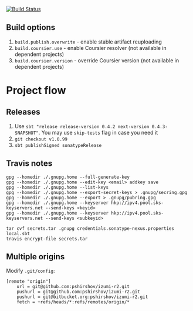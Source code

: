 [![Build Status](https://travis-ci.org/pshirshov/izumi-r2.svg?branch=develop)](https://travis-ci.org/pshirshov/izumi-r2)

Build options
-------------

1. `build.publish.overwrite` - enable stable artifact reuploading
2. `build.coursier.use` - enable Coursier resolver (not available in dependent projects)
3. `build.coursier.version` - override Coursier version (not available in dependent projects)

Project flow
============

Releases
--------

1. Use `sbt "release release-version 0.4.2 next-version 0.4.3-SNAPSHOT"`. You may use `skip-tests` flag in case you need it
2. `git checkout v1.0.99`
3. `sbt publishSigned sonatypeRelease` 


Travis notes
------------

    gpg --homedir ./.gnupg.home --full-generate-key
    gpg --homedir ./.gnupg.home --edit-key <email> addkey save
    gpg --homedir ./.gnupg.home --list-keys
    gpg --homedir ./.gnupg.home --export-secret-keys > .gnupg/secring.gpg
    gpg --homedir ./.gnupg.home --export > .gnupg/pubring.gpg
    gpg --homedir ./.gnupg.home --keyserver hkp://ipv4.pool.sks-keyservers.net --send-keys <keyid>
    gpg --homedir ./.gnupg.home --keyserver hkp://ipv4.pool.sks-keyservers.net --send-keys <subkeyid>
    
    tar cvf secrets.tar .gnupg credentials.sonatype-nexus.properties local.sbt
    travis encrypt-file secrets.tar

Multiple origins
----------------

Modify `.git/config`:

    [remote "origin"]
        url = git@github.com:pshirshov/izumi-r2.git
        pushurl = git@github.com:pshirshov/izumi-r2.git
        pushurl = git@bitbucket.org:pshirshov/izumi-r2.git
        fetch = +refs/heads/*:refs/remotes/origin/*
